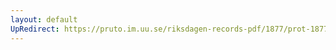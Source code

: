 ```yaml
---
layout: default
UpRedirect: https://pruto.im.uu.se/riksdagen-records-pdf/1877/prot-1877--ak--054.pdf
---
```

